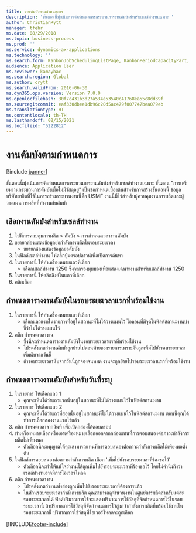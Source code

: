 ```yaml
---
title: งานคัมบังตามกำหนดการ
description: 'ขั้นตอนนี้มุ่งเน้นการจัดกำหนดการกระบวนการงานคัมบังสำหรับเซลล์ทำงานเฉพาะ '
author: ChristianRytt
manager: tfehr
ms.date: 08/29/2018
ms.topic: business-process
ms.prod: ''
ms.service: dynamics-ax-applications
ms.technology: ''
ms.search.form: KanbanJobSchedulingListPage, KanbanPeriodCapacityPart, SysLookupMultiSelectGrid, KanbanBoardScheduleJobForward
audience: Application User
ms.reviewer: kamaybac
ms.search.region: Global
ms.author: crytt
ms.search.validFrom: 2016-06-30
ms.dyn365.ops.version: Version 7.0.0
ms.openlocfilehash: 30f7c431b3d27a534e53540c41768ea55c8dd39f
ms.sourcegitcommit: eaf330dbee1db96c20d5ac479f007747bea079eb
ms.translationtype: HT
ms.contentlocale: th-TH
ms.lasthandoff: 02/15/2021
ms.locfileid: "5222812"
---
```

# <a name="schedule-kanban-jobs"></a>งานคัมบังตามกำหนดการ

[!include [banner](../../includes/banner.md)]

ขั้นตอนนี้มุ่งเน้นการจัดกำหนดการกระบวนการงานคัมบังสำหรับเซลล์ทำงานเฉพาะ  ขั้นตอน "การเตรียมงานกระบวนการคัมบังเมื่อไม่มีวัสดุอยู่" เป็นข้อกำหนดเบื้องต้นสำหรับการสร้างขั้นตอนนี้  ข้อมูลบริษัทสาธิตที่ใช้ในการสร้างกระบวนงานนี้คือ USMF งานนี้มีไว้สำหรับผู้ควบคุมงานการผลิตและผู้วางแผนการผลิตที่ทำงานกับคัมบัง


## <a name="select-kanban-jobs-for-a-work-cell"></a>เลือกงานคัมบังสำหรับเซลล์ทำงาน
1. ไปที่การควบคุมการผลิต > คัมบัง > การกำหนดเวลางานคัมบัง 
2. ขยายกล่องแสดงข้อมูลย่อกำลังการผลิตในรอบระยะเวลา
    * ขยายกล่องแสดงข้อมูลย่อคัมบัง  
3. ในฟิลด์เซลล์ทำงาน ให้คลิกปุ่มดรอปดาวน์เพื่อเปิดการค้นหา 
4. ในรายการนี้ ให้ทำเครื่องหมายแถวที่เลือก
    * เลือกเซลล์ทำงาน 1250 ซึ่งจะกรองมุมมองเพื่อแสดงเฉพาะงานสำหรับเซลล์ทำงาน 1250  
5. ในรายการนี้ ให้คลิกลิงค์ในแถวที่เลือก
6. คลิกเลือก 

## <a name="schedule-a-kanban-job-in-the-first-available-period"></a>กำหนดตารางงานคัมบังในรอบระยะเวลาแรกที่พร้อมใช้งาน
1. ในรายการนี้ ให้ทำเครื่องหมายแถวที่เลือก
    * เลือกแถวแรกในรายการที่อยู่ในสถานะที่ไม่ได้วางแผนไว้  ไอคอนที่มีจุดในฟิลด์สถานะงานบ่งชี้ว่าไม่ได้วางแผนไว้  
2. คลิก กำหนดเวลางาน
    * ซึ่งนี่จะกำหนดตารางงานคัมบังในรอบระยะเวลาแรกที่พร้อมใช้งาน  
    * โปรดสังเกตว่างานคัมบังถูกย้ายไปตอนท้ายของรายการเพราะมันถูกเพิ่มไปยังรอบระยะเวลาเริ่มนับจากวันนี้  
    * ถ้ารอบระยะเวลานับจากวันนี้ถูกจองจนหมด งานจะถูกย้ายไปรอบระยะเวลาแรกที่พร้อมใช้งาน  

## <a name="schedule-two-kanban-jobs-for-a-specific-day"></a>กำหนดตารางงานคัมบังสำหรับวันที่ระบุ
1. ในรายการ ให้เลือกแถว 1
    * คุณจะเห็นได้ว่าแถวแรกนั้นอยู่ในสถานะที่ไม่ได้วางแผนไว้ในฟิลด์สถานะงาน  
2. ในรายการ ให้เลือกแถว 2
    * คุณจะเห็นได้ว่าแถวที่สองนั้นอยู่ในสถานะที่ไม่ได้วางแผนไว้ในฟิลด์สถานะงาน  ตอนนี้คุณได้ทำการเลือกสองงานแรกไว้แล้ว  
3. คลิก กำหนดเวลาจากวันที่ เพื่อเปิดกล่องโต้ตอบดรอป
4. ทำเครื่องหมายเลือกหรือเอาเครื่องหมายเลือกออกจากกล่องแทนที่การตอบสนองต่อภาวะกำลังการผลิตไม่เพียงพอ
    * ตัวเลือกนี้จะอนุญาตให้คุณสามารถแทนที่การตอบสนองต่อภาวะกำลังการผลิตไม่เพียงพอตั้งต้น  
5. ในฟิลด์การตอบสนองต่อภาวะกำลังการผลิต เลือก 'เพิ่มไปยังรอบระยะเวลาที่ร้องขอไว้'
    * ตัวเลือกนี้จะทำให้แน่ใจว่างานได้ถูกเพิ่มไปยังรอบระยะเวลาที่ร้องขอไว้ โดยไม่คำนึงถึงว่าเซลล์ทำงานอาจมีการโอเวอร์โหลด  
6. คลิก กำหนดเวลางาน
    * โปรดสังเกตว่างานทั้งสองถูกเพิ่มไปยังรอบระยะเวลาที่ต้องการแล้ว  
    * ในส่วนรอบระยะเวลากำลังการผลิต คุณสามารถดูจำนวนงานในศูนย์การผลิตสำหรับแต่ละรอบระยะเวลาได้ ฟิลด์ปริมาณการใช้จะแสดงปริมาณการใช้วัสดุที่จัดกำหนดการไว้ในรอบระยะเวลานี้  ถ้าปริมาณการใช้วัสดุที่จัดกำหนดการไว้สูงกว่ากำลังการผลิตที่พร้อมใช้งานในรอบระยะเวลานี้ ปริมาณการใช้วัสดุที่โอเวอร์โหลดจะถูกเลือก  



[!INCLUDE[footer-include](../../../includes/footer-banner.md)]
